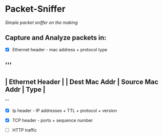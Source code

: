 # Packet-Sniffer
*Simple packet sniffer on the making*

## Capture and Analyze packets in:

- [x] Ethernet header - mac address + protocol type

'''
  ---------------------------------------------
  |              Ethernet Header              |
  |  Dest Mac Addr |  Source Mac Addr | Type  |
  ---------------------------------------------
 '''
  
- [x] Ip header - IP addresses + TTL + protocol + version

- [x] TCP header - ports + sequence number

- [ ] HTTP traffic
